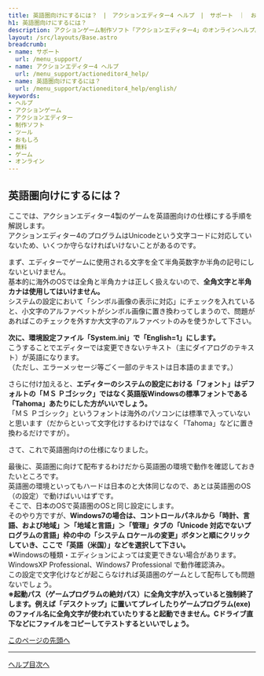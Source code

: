 ```yaml
---
title: 英語圏向けにするには？　|　アクションエディター4 ヘルプ　|　サポート　｜　おもしろゲーム神殿
h1: 英語圏向けにするには？
description: アクションゲーム制作ソフト「アクションエディター4」のオンラインヘルプ。「英語圏向けにするには？」は「おもしろゲーム神殿」内のページです
layout: /src/layouts/Base.astro
breadcrumb:
- name: サポート
  url: /menu_support/
- name: アクションエディター4 ヘルプ
  url: /menu_support/actioneditor4_help/
- name: 英語圏向けにするには？
  url: /menu_support/actioneditor4_help/english/
keywords: 
- ヘルプ
- アクションゲーム
- アクションエディター
- 制作ソフト
- ツール
- おもしろ
- 無料
- ゲーム
- オンライン
---
```


<a name="TOP"></a>

## 英語圏向けにするには？

ここでは、アクションエディター4製のゲームを英語圏向けの仕様にする手順を解説します。  
アクションエディター4のプログラムはUnicodeという文字コードに対応していないため、いくつか守らなければいけないことがあるのです。  
  
まず、エディターでゲームに使用される文字を全て半角英数字か半角の記号にしないといけません。  
基本的に海外のOSでは全角と半角カナは正しく扱えないので、**全角文字と半角カナは使用してはいけません。**  
システムの設定において「シンボル画像の表示に対応」にチェックを入れていると、小文字のアルファベットがシンボル画像に置き換わってしまうので、問題があればこのチェックを外すか大文字のアルファベットのみを使うかして下さい。  
  
**次に、環境設定ファイル「System.ini」で「English=1」にします。**  
こうすることでエディターでは変更できないテキスト（主にダイアログのテキスト）が英語になります。  
（ただし、エラーメッセージ等ごく一部のテキストは日本語のままです。）  
  
さらに付け加えると、**エディターのシステムの設定における「フォント」はデフォルトの「ＭＳ Ｐゴシック」ではなく英語版Windowsの標準フォントである「Tahoma」あたりにした方がいいでしょう。**  
「ＭＳ Ｐゴシック」というフォントは海外のパソコンには標準で入っていないと思います（だからといって文字化けするわけではなく「Tahoma」などに置き換わるだけですが）。  
  
さて、これで英語圏向けの仕様になりました。  
  
最後に、英語圏に向けて配布するわけだから英語圏の環境で動作を確認しておきたいところです。  
英語圏の環境といってもハードは日本のと大体同じなので、あとは英語圏のOS（の設定）で動けばいいはずです。  
そこで、日本のOSで英語圏のOSと同じ設定にします。  
そのやり方ですが、**Windows7の場合は、コントロールパネルから「時計、言語、および地域」＞「地域と言語」＞「管理」タブの「Unicode 対応でないプログラムの言語」枠の中の「システム ロケールの変更」ボタンと順にクリックしていき、ここで「英語（米国）」などを選択して下さい。**  
※Windowsの種類・エディションによっては変更できない場合があります。WindowsXP Professional、Windows7 Professional で動作確認済み。  
この設定で文字化けなどが起こらなければ英語圏のゲームとして配布しても問題ないでしょう。  
**※起動パス（ゲームプログラムの絶対パス）に全角文字が入っていると強制終了します。例えば「デスクトップ」に置いてプレイしたりゲームプログラム(exe)のファイル名に全角文字が使われていたりすると起動できません。Cドライブ直下などにファイルをコピーしてテストするといいでしょう。**  

[このページの先頭へ](#TOP)

---

  
[ヘルプ目次へ](..)